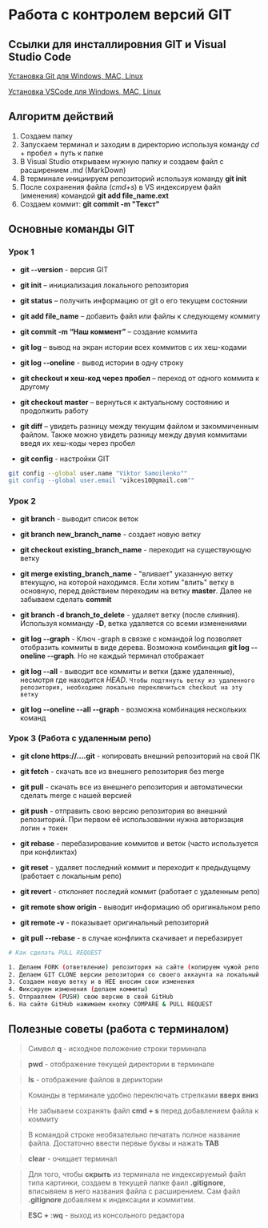 # Работа с контролем версий GIT
## Ссылки для инсталлировния GIT и Visual Studio Code
[Установка Git для Windows, MAC, Linux](https://git-scm.com/downloads)

[Установка VSCode для Windows, MAC, Linux](https://code.visualstudio.com/Download)
## Алгоритм действий
1. Создаем папку
2. Запускаем терминал и заходим в директорию используя команду *cd* + пробел + путь к папке
3. В Visual Studio открываем нужную папку и создаем файл с расширением *.md* (MarkDown)
4. В терминале инициируем репозиторий используя команду **git init**
5. После сохранения файла (*cmd+s*) в VS индексируем файл (именения) командой **git add file_name.ext**
6. Создаем коммит: **git commit -m "Текст"**
## Основные команды GIT
### Урок 1
* **git --version** - версия GIT

* **git init** – инициализация локального репозитория
* **git status** – получить информацию от git о его текущем состоянии
* **git add file_name** – добавить файл или файлы к следующему коммиту
* **git commit -m “Наш коммент”** – создание коммита
* **git log** – вывод на экран истории всех коммитов с их хеш-кодами
* **git log --oneline** - вывод истории в одну строку
* **git checkout и хеш-код через пробел** – переход от одного коммита к другому
* **git checkout master** – вернуться к актуальному состоянию и продолжить работу
* **git diff** – увидеть разницу между текущим файлом и закоммиченным файлом. Также можно увидеть разницу между двумя коммитами введя их хеш-коды через пробел
* **git config** - настройки GIT
```sh
git config --global user.name "Viktor Samoilenko""
git config --global user.email "vikces10@gmail.com""
````
### Урок 2
* **git branch** - выводит список веток
* **git branch new_branch_name** - создает новую ветку
* **git checkout existing_branch_name** - переходит на существующую ветку
* **git merge existing_branch_name** - "вливает" указанную ветку втекущую, на которой находимся. Если хотим "влить" ветку в основную, перед действием переходим на ветку **master**. Далее не забываем сделать **commit**
* **git branch -d branch_to_delete** - удаляет ветку (после слияния). Используя комманду **-D**, ветка удаляется со всеми изменениями 

* **git log --graph** - Ключ -graph в связке с командой log позволяет отобразить коммиты в виде дерева. Возможна комбинация **git log --oneline --graph**.  Но не каждый терминал отображает
* **git log --all** - выводит все коммиты и ветки (даже удаленные), несмотря где находится *HEAD*. 
````Чтобы подтянуть ветку из удаленного репозитория, необходимо локально переключиться checkout на эту ветку````

* **git log --oneline --all --graph** - возможна комбинация нескольких команд 
### Урок 3 (Работа с удаленным репо)
* **git clone https://....git** - копировать внешний репозиторий на свой ПК 

* **git fetch** - скачать все из внешнего репозитория без merge
* **git pull** - скачать все из внешнего репозитория и автоматически сделать merge с нашей версией
* **git push** - отправить свою версию репозитория во внешний репозиторий. При первом её использовании нужна авторизация логин + токен
* **git rebase** - перебазирование коммитов и веток (часто используется при конфликтах)
* **git reset** - удаляет последний коммит и переходит к предыдущему (работает с локальным репо)
* **git revert** - отклоняет последий коммит (работает с удаленным репо)
* **git remote show origin** - выводит информацию об оригинальном репо
* **git remote -v** - показывает оригинальный репозиторий
* **git pull --rebase** - в случае конфликта скачивает и перебазирует
```sh
# Как сделать PULL REQUEST  

1. Делаем FORK (ответвление) репозитория на сайте (копируем чужой репо на свой аккаунт)
2. Делаем GIT CLONE версии репозитория со своего аккaунта на локальный ПК
3. Создаем новую ветку и в НЕЕ вносим свои изменения 
4. Фиксируем изменения (делаем коммиты) 
5. Отправляем (PUSH) свою версию в свой GitHub
6. На сайте GitHub нажимаем кнопку COMPARE & PULL REQUEST
```
## Полезные советы (работа с терминалом)
> Символ **q** - исходное положение строки терминала

> **pwd** - отображение текущей директории в терминале

> **ls** - отображение файлов в дериктории

> Команды в терминале удобно переключать стрелками **вверх вниз**

> Не забываем сохранять файл **cmd + s** перед добавлением файла к коммиту

> В командой строке необязательно печатать полное название файла. Достаточно ввести первые буквы и нажать **TAB**

> **clear** - очищает терминал

> Для того, чтобы **скрыть** из терминала не индексируемый файл типа картинки, создаем в текущей папке фаил **.gitignore**, вписывяем в него названия файла с расширением. Сам файл **.gitignore** добавляем к индексации и коммитим. 

> **ESC + :wq** - выход из консольного редактора 